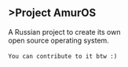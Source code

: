 ## >Project AmurOS
A Russian project to create its own \
open source operating system.\
\
`You can contribute to it btw :)`